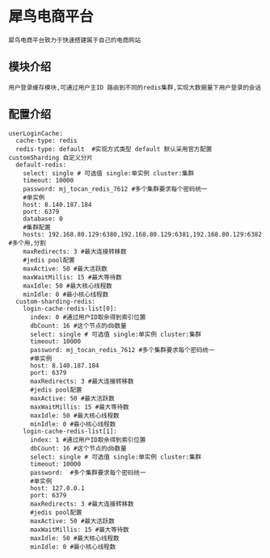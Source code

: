 # 犀鸟电商平台

    犀鸟电商平台致力于快速搭建属于自己的电商网站

## 模块介绍
    用户登录缓存模块,可通过用户主ID 路由到不同的redis集群,实现大数据量下用户登录的会话
    
## 配置介绍


    userLoginCache:
      cache-type: redis
      redis-type: default  #实现方式类型 default 默认采用官方配置 customSharding 自定义分片
      default-redis:
        select: single # 可选值 single:单实例 cluster:集群
        timeout: 10000
        password: mj_tocan_redis_7612 #多个集群要求每个密码统一
        #单实例
        host: 8.140.187.184
        port: 6379
        database: 0
        #集群配置
        hosts: 192.168.80.129:6380,192.168.80.129:6381,192.168.80.129:6382 #多个用,分割
        maxRedirects: 3 #最大连接转移数
        #jedis pool配置
        maxActive: 50 #最大活跃数
        maxWaitMillis: 15 #最大等待数
        maxIdle: 50 #最大核心线程数
        minIdle: 0 #最小核心线程数
      custom-sharding-redis:
        login-cache-redis-list[0]:
          index: 0 #通过用户ID取余得到索引位置
          dbCount: 16 #这个节点的db数量
          select: single # 可选值 single:单实例 cluster:集群
          timeout: 10000
          password: mj_tocan_redis_7612 #多个集群要求每个密码统一
          #单实例
          host: 8.140.187.184
          port: 6379
          maxRedirects: 3 #最大连接转移数
          #jedis pool配置
          maxActive: 50 #最大活跃数
          maxWaitMillis: 15 #最大等待数
          maxIdle: 50 #最大核心线程数
          minIdle: 0 #最小核心线程数
        login-cache-redis-list[1]:
          index: 1 #通过用户ID取余得到索引位置
          dbCount: 16 #这个节点的db数量
          select: single # 可选值 single:单实例 cluster:集群
          timeout: 10000
          password:  #多个集群要求每个密码统一
          #单实例
          host: 127.0.0.1
          port: 6379
          maxRedirects: 3 #最大连接转移数
          #jedis pool配置
          maxActive: 50 #最大活跃数
          maxWaitMillis: 15 #最大等待数
          maxIdle: 50 #最大核心线程数
          minIdle: 0 #最小核心线程数



